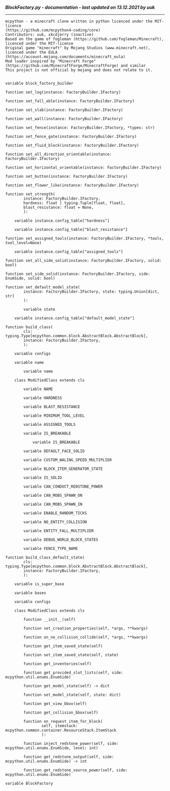 ***BlockFactory.py - documentation - last updated on 13.12.2021 by uuk***
___

    mcpython - a minecraft clone written in python licenced under the MIT-licence 
    (https://github.com/mcpython4-coding/core)
    Contributors: uuk, xkcdjerry (inactive)
    Based on the game of fogleman (https://github.com/fogleman/Minecraft), licenced under the MIT-licence
    Original game "minecraft" by Mojang Studios (www.minecraft.net), licenced under the EULA
    (https://account.mojang.com/documents/minecraft_eula)
    Mod loader inspired by "Minecraft Forge" (https://github.com/MinecraftForge/MinecraftForge) and similar
    This project is not official by mojang and does not relate to it.


    variable block_factory_builder

    function set_log(instance: FactoryBuilder.IFactory)

    function set_fall_able(instance: FactoryBuilder.IFactory)

    function set_slab(instance: FactoryBuilder.IFactory)

    function set_wall(instance: FactoryBuilder.IFactory)

    function set_fence(instance: FactoryBuilder.IFactory, *types: str)

    function set_fence_gate(instance: FactoryBuilder.IFactory)

    function set_fluid_block(instance: FactoryBuilder.IFactory)

    function set_all_direction_orientable(instance: FactoryBuilder.IFactory)

    function set_horizontal_orientable(instance: FactoryBuilder.IFactory)

    function set_button(instance: FactoryBuilder.IFactory)

    function set_flower_like(instance: FactoryBuilder.IFactory)

    function set_strength(
            instance: FactoryBuilder.IFactory,
            hardness: float | typing.Tuple[float, float],
            blast_resistance: float = None,
            ):

        variable instance.config_table["hardness"]

        variable instance.config_table["blast_resistance"]

    function set_assigned_tools(instance: FactoryBuilder.IFactory, *tools, tool_level=None)

        variable instance.config_table["assigned_tools"]

    function set_all_side_solid(instance: FactoryBuilder.IFactory, solid: bool)

    function set_side_solid(instance: FactoryBuilder.IFactory, side: EnumSide, solid: bool)

    function set_default_model_state(
            instance: FactoryBuilder.IFactory, state: typing.Union[dict, str]
            ):

            variable state

        variable instance.config_table["default_model_state"]

    function build_class(
            cls: typing.Type[mcpython.common.block.AbstractBlock.AbstractBlock],
            instance: FactoryBuilder.IFactory,
            ):

        variable configs

        variable name

            variable name

        class ModifiedClass extends cls

            variable NAME

            variable HARDNESS

            variable BLAST_RESISTANCE

            variable MINIMUM_TOOL_LEVEL

            variable ASSIGNED_TOOLS

            variable IS_BREAKABLE

                variable IS_BREAKABLE

            variable DEFAULT_FACE_SOLID

            variable CUSTOM_WALING_SPEED_MULTIPLIER

            variable BLOCK_ITEM_GENERATOR_STATE

            variable IS_SOLID

            variable CAN_CONDUCT_REDSTONE_POWER

            variable CAN_MOBS_SPAWN_ON

            variable CAN_MOBS_SPAWN_IN

            variable ENABLE_RANDOM_TICKS

            variable NO_ENTITY_COLLISION

            variable ENTITY_FALL_MULTIPLIER

            variable DEBUG_WORLD_BLOCK_STATES

            variable FENCE_TYPE_NAME

    function build_class_default_state(
            cls: typing.Type[mcpython.common.block.AbstractBlock.AbstractBlock],
            instance: FactoryBuilder.IFactory,
            ):

        variable is_super_base

        variable bases

        variable configs

        class ModifiedClass extends cls

            function __init__(self)

            function set_creation_properties(self, *args, **kwargs)

            function on_no_collision_collide(self, *args, **kwargs)

            function get_item_saved_state(self)

            function set_item_saved_state(self, state)

            function get_inventories(self)

            function get_provided_slot_lists(self, side: mcpython.util.enums.EnumSide)

            function get_model_state(self) -> dict

            function set_model_state(self, state: dict)

            function get_view_bbox(self)

            function get_collision_bbox(self)

            function on_request_item_for_block(
                    self, itemstack: mcpython.common.container.ResourceStack.ItemStack
                    ):

            function inject_redstone_power(self, side: mcpython.util.enums.EnumSide, level: int)

            function get_redstone_output(self, side: mcpython.util.enums.EnumSide) -> int

            function get_redstone_source_power(self, side: mcpython.util.enums.EnumSide)

    variable BlockFactory